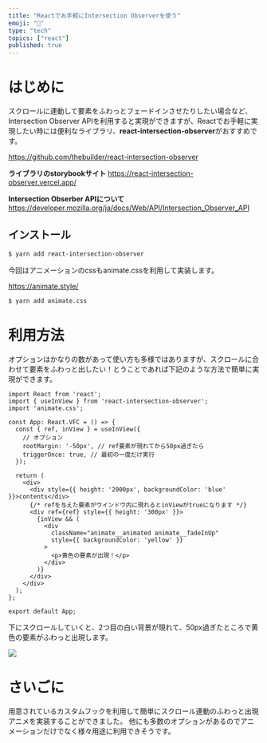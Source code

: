 ```yaml
---
title: "Reactでお手軽にIntersection Observerを使う"
emoji: "🎈"
type: "tech"
topics: ["react"]
published: true
---
```


# はじめに

スクロールに連動して要素をふわっとフェードインさせたりしたい場合など、Intersection Observer APIを利用すると実現ができますが、Reactでお手軽に実現したい時には便利なライブラリ、**react-intersection-observer**がおすすめです。

https://github.com/thebuilder/react-intersection-observer

**ライブラリのstorybookサイト**
https://react-intersection-observer.vercel.app/

**Intersection Obserber APIについて**
https://developer.mozilla.org/ja/docs/Web/API/Intersection_Observer_API

## インストール

```bash
$ yarn add react-intersection-observer
```

今回はアニメーションのcssもanimate.cssを利用して実装します。

https://animate.style/

```bash
$ yarn add animate.css
```

# 利用方法

オプションはかなりの数があって使い方も多様ではありますが、スクロールに合わせて要素をふわっと出したい！とうことであれば下記のような方法で簡単に実現ができます。  

```typescript:src/App.tsx
import React from 'react';
import { useInView } from 'react-intersection-observer';
import 'animate.css';

const App: React.VFC = () => {
  const { ref, inView } = useInView({
    // オプション
    rootMargin: '-50px', // ref要素が現れてから50px過ぎたら
    triggerOnce: true, // 最初の一度だけ実行
  });

  return (
    <div>
      <div style={{ height: '2000px', backgroundColor: 'blue' }}>contents</div>
      {/* refを与えた要素がウインドウ内に現れるとinViewがtrueになります */}
      <div ref={ref} style={{ height: '300px' }}>
        {inView && (
          <div
            className="animate__animated animate__fadeInUp"
            style={{ backgroundColor: 'yellow' }}
          >
            <p>黄色の要素が出現！</p>
          </div>
        )}
      </div>
    </div>
  );
};

export default App;
```

下にスクロールしていくと、2つ目の白い背景が現れて、50px過ぎたところで黄色の要素がふわっと出現します。

![](https://storage.googleapis.com/zenn-user-upload/171b2abc07d26f863acbe4c2.gif)

# さいごに

用意されているカスタムフックを利用して簡単にスクロール連動のふわっと出現アニメを実装することができました。
他にも多数のオプションがあるのでアニメーションだけでなく様々用途に利用できそうです。
